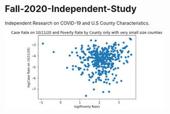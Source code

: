 # Fall-2020-Independent-Study
Independent Research on COVID-19 and U.S County Characteristics.

![](Visualizations/PovRateVSmall.png)
